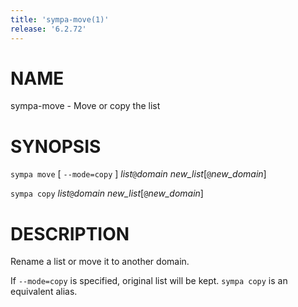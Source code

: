 ```yaml
---
title: 'sympa-move(1)'
release: '6.2.72'
---
```


# NAME

sympa-move - Move or copy the list

# SYNOPSIS

`sympa move` \[ `--mode=copy` \] _list_`@`_domain_ _new\_list_\[`@`_new\_domain_\]

`sympa copy` _list_`@`_domain_ _new\_list_\[`@`_new\_domain_\]

# DESCRIPTION

Rename a list or move it to another domain.

If `--mode=copy` is specified, original list will be kept.
`sympa copy` is an equivalent alias.
